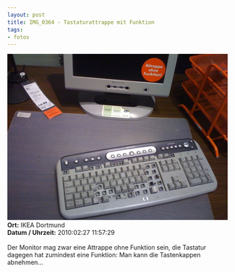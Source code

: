 ```yaml
--- 
layout: post
title: IMG_0364 - Tastaturattrappe mit Funktion
tags: 
- fotos
---
```

<img src="/uploads/images/2010_07/IMG_0364.jpg" alt="IMG_0364 - Tastaturattrappe mit Funktion" class="aligncenter" /><br />
<strong>Ort:</strong> IKEA Dortmund<br />
<strong>Datum / Uhrzeit:</strong> 2010:02:27 11:57:29<br />
<br />
Der Monitor mag zwar eine Attrappe ohne Funktion sein, die Tastatur dagegen hat zumindest eine Funktion: Man kann die Tastenkappen abnehmen...
